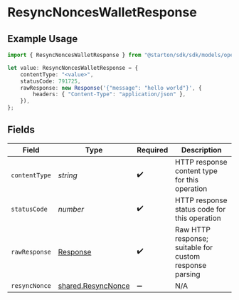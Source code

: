 # ResyncNoncesWalletResponse

## Example Usage

```typescript
import { ResyncNoncesWalletResponse } from "@starton/sdk/sdk/models/operations";

let value: ResyncNoncesWalletResponse = {
    contentType: "<value>",
    statusCode: 791725,
    rawResponse: new Response('{"message": "hello world"}', {
        headers: { "Content-Type": "application/json" },
    }),
};
```

## Fields

| Field                                                                 | Type                                                                  | Required                                                              | Description                                                           |
| --------------------------------------------------------------------- | --------------------------------------------------------------------- | --------------------------------------------------------------------- | --------------------------------------------------------------------- |
| `contentType`                                                         | *string*                                                              | :heavy_check_mark:                                                    | HTTP response content type for this operation                         |
| `statusCode`                                                          | *number*                                                              | :heavy_check_mark:                                                    | HTTP response status code for this operation                          |
| `rawResponse`                                                         | [Response](https://developer.mozilla.org/en-US/docs/Web/API/Response) | :heavy_check_mark:                                                    | Raw HTTP response; suitable for custom response parsing               |
| `resyncNonce`                                                         | [shared.ResyncNonce](../../../sdk/models/shared/resyncnonce.md)       | :heavy_minus_sign:                                                    | N/A                                                                   |